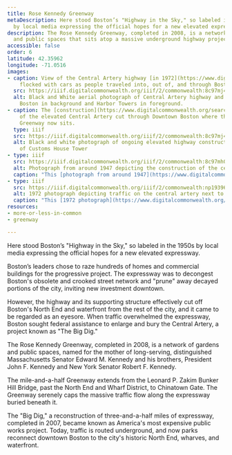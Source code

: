 ```yaml
---
title: Rose Kennedy Greenway
metaDescription: Here stood Boston’s "Highway in the Sky," so labeled in the 1950s
  by local media expressing the official hopes for a new elevated expressway.
description: The Rose Kennedy Greenway, completed in 2008, is a network of gardens
  and public spaces that sits atop a massive underground highway project.
accessible: false
order: 6
latitude: 42.35962
longitude: -71.0516
images:
- caption: View of the Central Artery highway [in 1972](https://www.digitalcommonwealth.org/search/commonwealth:np1939763)
    flocked with cars as people traveled into, out of, and through Boston.
  src: https://iiif.digitalcommonwealth.org/iiif/2/commonwealth:8c97mj434
  alt: Black and White aerial photograph of Central Artery highway and with downtown
    Boston in background and Harbor Towers in foreground.
- caption: The [construction](https://www.digitalcommonwealth.org/search/commonwealth:8c97mj42v)
    of the elevated Central Artery cut through Downtown Boston where the Rose Kennedy
    Greenway now sits.
  type: iiif
  src: https://iiif.digitalcommonwealth.org/iiif/2/commonwealth:8c97mj434
  alt: Black and white photograph of ongoing elevated highway construction in front
    of Customs House Tower
- type: iiif
  src: https://iiif.digitalcommonwealth.org/iiif/2/commonwealth:8c97mh072
  alt: Photograph from around 1947 depicting the construction of the central artery
  caption: "This [photograph from around 1947](https://www.digitalcommonwealth.org/search/commonwealth:8c97mh06s) depicts the contstruction of an elevated portion of the central artery. The Custom House Tower is visible in the distance, partially obscured between the construction pillars."
- type: iiif
  src: https://iiif.digitalcommonwealth.org/iiif/2/commonwealth:np193965k
  alt: 1972 photograph depicting traffic on the central artery next to haymarket square
  caption: "This [1972 photograph](https://www.digitalcommonwealth.org/search/commonwealth:np1939649) depicts traffic on the imposing overpasses, on-ramps and off-ramps of the Central Artery over what was once the historic neighborhood around Haymarket Square. "
resources:
- more-or-less-in-common
- greenway

---
```

Here stood Boston’s "Highway in the Sky," so labeled in the 1950s by local media expressing the official hopes for a new elevated expressway.

Boston’s leaders chose to raze hundreds of homes and commercial buildings for the progressive project. The expressway was to decongest Boston's obsolete and crooked street network and "prune" away decayed portions of the city, inviting new investment downtown.

However, the highway and its supporting structure effectively cut off Boston's North End and waterfront from the rest of the city, and it came to be regarded as an eyesore. When traffic overwhelmed the expressway, Boston sought federal assistance to enlarge and bury the Central Artery, a project known as "The Big Dig."

The Rose Kennedy Greenway, completed in 2008, is a network of gardens and public spaces, named for the mother of long-serving, distinguished Massachusetts Senator Edward M. Kennedy and his brothers, President John F. Kennedy and New York Senator Robert F. Kennedy.

The mile-and-a-half Greenway extends from the Leonard P. Zakim Bunker Hill Bridge, past the North End and Wharf District, to Chinatown Gate. The Greenway serenely caps the massive traffic flow along the expressway buried beneath it.

The "Big Dig," a reconstruction of three-and-a-half miles of expressway, completed in 2007, became known as America's most expensive public works project. Today, traffic is routed underground, and now parks reconnect downtown Boston to the city's historic North End, wharves, and waterfront.
